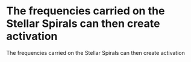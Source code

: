 # The frequencies carried on the Stellar Spirals can then create activation

The frequencies carried on the Stellar Spirals can then create activation